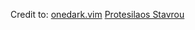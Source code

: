 Credit to:
[onedark.vim](https://github.com/joshdick/onedark.vim)
[Protesilaos Stavrou](https://protesilaos.com)
